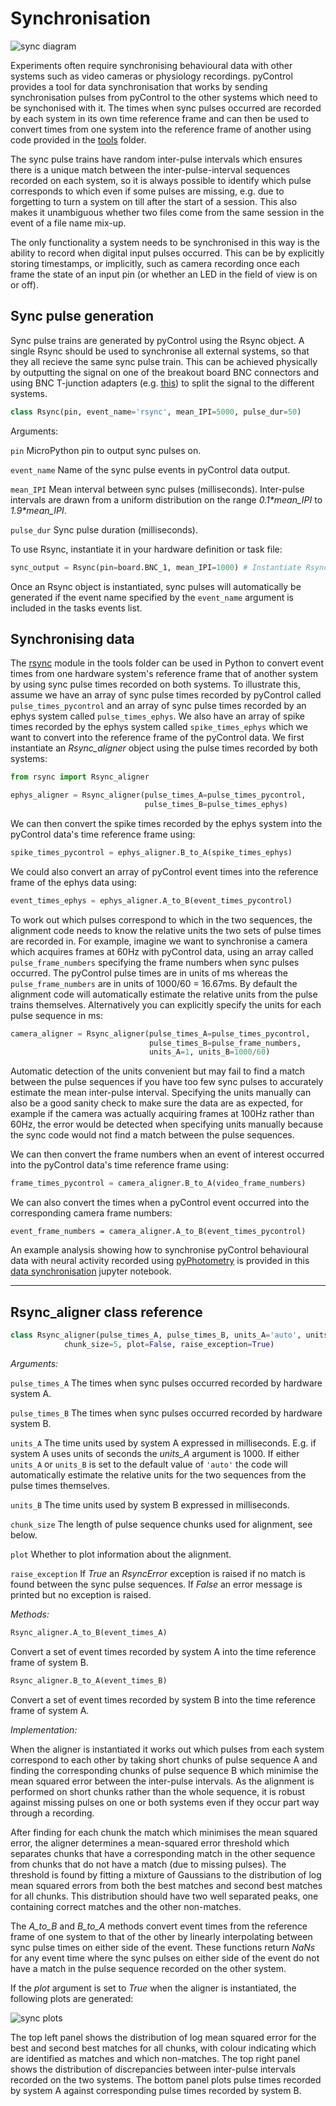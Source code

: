 # Synchronisation

![sync diagram](../media/hardware/sync-diagram.jpg)

Experiments often require synchronising behavioural data with other systems such as video cameras or physiology recordings.  pyControl provides a tool for data synchronisation that works by sending synchronisation pulses from pyControl to the other systems which need to be synchonised with it. The times when sync pulses occurred are recorded by each system in its own time reference frame and can then be used to convert times from one system into the reference frame of another using code provided in the [tools](https://github.com/pyControl/code/tree/master/tools) folder.

The sync pulse trains have random inter-pulse intervals which ensures there is a unique match between the inter-pulse-interval sequences recorded on each system, so it is always possible to identify which pulse corresponds to which even if some pulses are missing, e.g. due to forgetting to turn a system on till after the start of a session.  This also makes it unambiguous whether two files come from the same session in the event of a file name mix-up.

The only functionality a system needs to be synchronised in this way is the ability to record  when digital input pulses occurred.  This can be by explicitly storing timestamps, or implicitly, such as camera recording once each frame the state of an input pin (or whether an LED in the field of view is on or off).

## Sync pulse generation

Sync pulse trains are generated by pyControl using the Rsync object.  A single Rsync should be used to synchronise all external systems, so that they all recieve the same sync pulse train.  This can be achieved physically by outputting the signal on one of the breakout board BNC connectors and using BNC T-junction adapters (e.g. [this](https://cpc.farnell.com/pro-signal/psg08505/connector-bnc-t-50ohm/dp/CN21058)) to split the signal to the different systems.


```python 
class Rsync(pin, event_name='rsync', mean_IPI=5000, pulse_dur=50)
```

Arguments:

`pin` MicroPython pin to output sync pulses on.

`event_name` Name of the sync pulse events in pyControl data output.

`mean_IPI` Mean interval between sync pulses (milliseconds).  Inter-pulse intervals are drawn from a uniform distribution on the range *0.1\*mean_IPI* to *1.9\*mean_IPI*.

`pulse_dur` Sync pulse duration (milliseconds).

To use Rsync, instantiate it in your hardware definition or task file:

```python
sync_output = Rsync(pin=board.BNC_1, mean_IPI=1000) # Instantiate Rsync object on breakout board BNC_1
```

Once an Rsync object is instantiated, sync pulses will automatically be generated if the event name specified by the `event_name` argument is included in the tasks events list.

## Synchronising data

The [rsync](https://github.com/pyControl/code/blob/master/tools/rsync.py) module in the tools folder can be used in Python to convert event times from one hardware system's reference frame that of another system by using sync pulse times recorded on both systems.  To illustrate this, assume we have an array of sync pulse times recorded by pyControl called `pulse_times_pycontrol` and an array of sync pulse times recorded by an ephys system called `pulse_times_ephys`.  We also have an array of spike times recorded by the ephys system called `spike_times_ephys` which we want to convert into the reference frame of the pyControl data.  We first instantiate an *Rsync_aligner* object using the pulse times recorded by both systems:

```python
from rsync import Rsync_aligner

ephys_aligner = Rsync_aligner(pulse_times_A=pulse_times_pycontrol, 
	                          pulse_times_B=pulse_times_ephys)
```

We can then convert the spike times recorded by the ephys system into the pyControl data's time reference frame using:

```python
spike_times_pycontrol = ephys_aligner.B_to_A(spike_times_ephys)
```

We could also convert an array of pyControl event times into the reference frame of the ephys data using:

```python
event_times_ephys = ephys_aligner.A_to_B(event_times_pycontrol)
```

To work out which pulses correspond to which in the two sequences, the alignment code needs to know the relative units the two sets of pulse times are recorded in.   For example, imagine we want to synchronise a camera which acquires frames at 60Hz with pyControl data, using an array called `pulse_frame_numbers` specifying the frame numbers when sync pulses occurred.  The pyControl pulse times are in units of ms whereas the  `pulse_frame_numbers` are in units of 1000/60 = 16.67ms.  By default the alignment code will automatically estimate the relative units from the pulse trains themselves.  Alternatively you can explicitly specify the units for each pulse sequence in ms:

```python
camera_aligner = Rsync_aligner(pulse_times_A=pulse_times_pycontrol, 
	                           pulse_times_B=pulse_frame_numbers, 
                               units_A=1, units_B=1000/60)
```

Automatic detection of the units convenient but may fail to find a match between the pulse sequences if you have too few sync pulses to accurately estimate the mean inter-pulse interval.   Specifying the units manually can also be a good sanity check to make sure the data are as expected, for example if the camera was actually acquiring frames at 100Hz rather than 60Hz, the error would be detected when specifying units manually because the sync code would not find a match between the pulse sequences.

We can then convert the frame numbers when an event of interest occurred into the pyControl data's time reference frame using:

```python
frame_times_pycontrol = camera_aligner.B_to_A(video_frame_numbers)
```

We can also convert the times when a pyControl event occurred into the corresponding camera frame numbers:

```pyton
event_frame_numbers = camera_aligner.A_to_B(event_times_pycontrol)
```

An example analysis showing how to synchronise pyControl behavioural data with neural activity recorded using [pyPhotometry](https://pyphotometry.readthedocs.io/en/latest/) is provided in this [data synchronisation](https://github.com/ThomasAkam/data_synchronisation/blob/master/data_synchronisation.ipynb) jupyter notebook. 

---

## Rsync_aligner class reference

```python 
class Rsync_aligner(pulse_times_A, pulse_times_B, units_A='auto', units_B='auto', 
            chunk_size=5, plot=False, raise_exception=True)
```

*Arguments:*

`pulse_times_A` The times when sync pulses occurred recorded by hardware system A.

`pulse_times_B` The times when sync pulses occurred recorded by hardware system B.

`units_A` The time units used by system A expressed in milliseconds.  E.g. if system A uses units of seconds the *units_A* argument is 1000.  If either `units_A` or `units_B` is set to the default value of `'auto'` the code will automatically estimate the relative units for the two sequences from the pulse times themselves.

`units_B` The time units used by system B expressed in milliseconds.

`chunk_size` The length of pulse sequence chunks used for alignment, see below.

`plot` Whether to plot information about the alignment.

`raise_exception` If *True* an *RsyncError* exception is raised if no match is found between the sync pulse sequences.  If *False* an error message is printed but no exception is raised.

*Methods:*

```python 
Rsync_aligner.A_to_B(event_times_A)
```
Convert a set of event times recorded by system A into the time reference frame of system B.

```python 
Rsync_aligner.B_to_A(event_times_B)
```
Convert a set of event times recorded by system B into the time reference frame of system A.

*Implementation:*

When the aligner is instantiated it works out which pulses from each system correspond to each other by taking short chunks of pulse sequence A and finding the corresponding chunks of pulse sequence B which minimise the mean squared error between the inter-pulse intervals.  As the alignment is performed on short chunks rather than the whole sequence, it is robust against missing pulses on one or both systems even if they occur part way through a recording.  

After finding for each chunk the match which minimises the mean squared error, the aligner determines a mean-squared error threshold which separates chunks that have a corresponding match in the other sequence from chunks that do not have a match (due to missing pulses).  The threshold is found by fitting a mixture of Gaussians to the distribution of log mean squared errors from both the best matches and second best matches for all chunks.  This distribution should have two well separated peaks, one containing correct matches and the other non-matches.

The *A_to_B* and *B_to_A* methods convert event times from the reference frame of one system to that of the other by linearly interpolating between sync pulse times on either side of the event.  These functions return *NaNs* for any event time where the sync pulses on either side of the event do not have a match in the pulse sequence recorded on the other system.

If the *plot* argument is set to *True* when the aligner is instantiated, the following plots are generated:

![sync plots](../media/hardware/sync-plots.jpg)

The top left panel shows the distribution of log mean squared error for the best and second best matches for all chunks, with colour indicating which are identified as matches and which non-matches.  The top right panel shows the distribution of discrepancies between inter-pulse intervals recorded on the two systems. The bottom panel plots pulse times recorded by system A against corresponding pulse times recorded by system B.